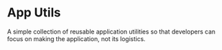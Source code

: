 # App Utils
A simple collection of reusable application utilities so that developers can focus
on making the application, not its logistics. 
